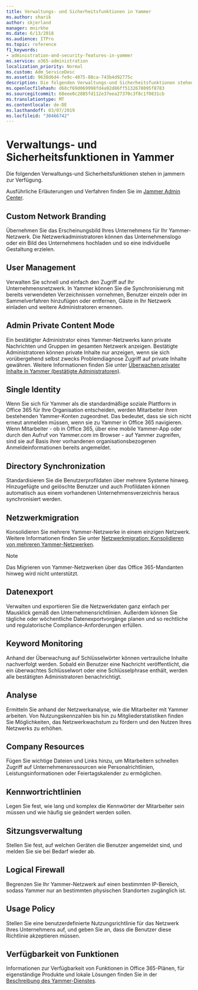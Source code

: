 ```yaml
---
title: Verwaltungs- und Sicherheitsfunktionen in Yammer
ms.author: sharik
author: skjerland
manager: mnirkhe
ms.date: 6/13/2018
ms.audience: ITPro
ms.topic: reference
f1_keywords:
- administration-and-security-features-in-yammer
ms.service: o365-administration
localization_priority: Normal
ms.custom: Adm_ServiceDesc
ms.assetid: 9638d6d4-fe9c-4075-88ca-743b4d92775c
description: Die folgenden Verwaltungs-und Sicherheitsfunktionen stehen in jammern zur Verfügung.
ms.openlocfilehash: d68cf69d069998fd4a92d86ff5132678095f8783
ms.sourcegitcommit: 68eee0c2885fd112e37eea27370c3f8c1f0831cb
ms.translationtype: MT
ms.contentlocale: de-DE
ms.lasthandoff: 03/07/2019
ms.locfileid: "30466742"
---
```

# <a name="administration-and-security-features-in-yammer"></a>Verwaltungs- und Sicherheitsfunktionen in Yammer

Die folgenden Verwaltungs-und Sicherheitsfunktionen stehen in jammern zur Verfügung.
  
Ausführliche Erläuterungen und Verfahren finden Sie im [Jammer Admin Center](https://go.microsoft.com/fwlink/?LinkId=869688).
  
## <a name="custom-network-branding"></a>Custom Network Branding
<a name="bkmk_CustomNetworkBranding"> </a>

Übernehmen Sie das Erscheinungsbild Ihres Unternehmens für Ihr Yammer-Netzwerk. Die Netzwerkadministratoren können das Unternehmenslogo oder ein Bild des Unternehmens hochladen und so eine individuelle Gestaltung erzielen.
  
## <a name="user-management"></a>User Management
<a name="bkmk_UserManagement"> </a>

Verwalten Sie schnell und einfach den Zugriff auf Ihr Unternehmensnetzwerk. In Yammer können Sie die Synchronisierung mit bereits verwendeten Verzeichnissen vornehmen, Benutzer einzeln oder im Sammelverfahren hinzufügen oder entfernen, Gäste in Ihr Netzwerk einladen und weitere Administratoren ernennen.
  
## <a name="admin-private-content-mode"></a>Admin Private Content Mode
<a name="bkmk_AdminPrivate"> </a>

Ein bestätigter Administrator eines Yammer-Netzwerks kann private Nachrichten und Gruppen im gesamten Netzwerk anzeigen. Bestätigte Administratoren können private Inhalte nur anzeigen, wenn sie sich vorübergehend selbst zwecks Problemdiagnose Zugriff auf private Inhalte gewähren. Weitere Informationen finden Sie unter [Überwachen privater Inhalte in Yammer (bestätigte Administratoren)](https://go.microsoft.com/fwlink/?LinkId=627479).
  
## <a name="single-identity"></a>Single Identity
<a name="bkmk_o365_user_mapping"> </a>

Wenn Sie sich für Yammer als die standardmäßige soziale Plattform in Office 365 für Ihre Organisation entscheiden, werden Mitarbeiter ihren bestehenden Yammer-Konten zugeordnet. Das bedeutet, dass sie sich nicht erneut anmelden müssen, wenn sie zu Yammer in Office 365 navigieren. Wenn Mitarbeiter - ob in Office 365, über eine mobile Yammer-App oder durch den Aufruf von Yammer.com im Browser - auf Yammer zugreifen, sind sie auf Basis ihrer vorhandenen organisationsbezogenen Anmeldeinformationen bereits angemeldet.
  
## <a name="directory-synchronization"></a>Directory Synchronization
<a name="bkmk_DirectorySynchronization"> </a>

Standardisieren Sie die Benutzerprofildaten über mehrere Systeme hinweg. Hinzugefügte und gelöschte Benutzer und auch Profildaten können automatisch aus einem vorhandenen Unternehmensverzeichnis heraus synchronisiert werden.
  
## <a name="network-migration"></a>Netzwerkmigration
<a name="bkmk_NetworkMigration"> </a>

Konsolidieren Sie mehrere Yammer-Netzwerke in einem einzigen Netzwerk. Weitere Informationen finden Sie unter [Netzwerkmigration: Konsolidieren von mehreren Yammer-Netzwerken](https://go.microsoft.com/fwlink/?LinkID=617488).
  
> [!NOTE]
> Das Migrieren von Yammer-Netzwerken über das Office 365-Mandanten hinweg wird nicht unterstützt. 
  
## <a name="data-export"></a>Datenexport
<a name="bkmk_DataExport"> </a>

Verwalten und exportieren Sie die Netzwerkdaten ganz einfach per Mausklick gemäß den Unternehmensrichtlinien. Außerdem können Sie tägliche oder wöchentliche Datenexportvorgänge planen und so rechtliche und regulatorische Compliance-Anforderungen erfüllen.
  
## <a name="keyword-monitoring"></a>Keyword Monitoring
<a name="bkmk_KeywordMonitoring"> </a>

Anhand der Überwachung auf Schlüsselwörter können vertrauliche Inhalte nachverfolgt werden. Sobald ein Benutzer eine Nachricht veröffentlicht, die ein überwachtes Schlüsselwort oder eine Schlüsselphrase enthält, werden alle bestätigten Administratoren benachrichtigt.
  
## <a name="analytics"></a>Analyse
<a name="bkmk_Analytics"> </a>

Ermitteln Sie anhand der Netzwerkanalyse, wie die Mitarbeiter mit Yammer arbeiten. Von Nutzungskennzahlen bis hin zu Mitgliederstatistiken finden Sie Möglichkeiten, das Netzwerkwachstum zu fördern und den Nutzen Ihres Netzwerks zu erhöhen.
  
## <a name="company-resources"></a>Company Resources
<a name="bkmk_CompanyResources"> </a>

Fügen Sie wichtige Dateien und Links hinzu, um Mitarbeitern schnellen Zugriff auf Unternehmensressourcen wie Personalrichtlinien, Leistungsinformationen oder Feiertagskalender zu ermöglichen.
  
## <a name="password-policies"></a>Kennwortrichtlinien
<a name="bkmk_PasswordPolicies"> </a>

Legen Sie fest, wie lang und komplex die Kennwörter der Mitarbeiter sein müssen und wie häufig sie geändert werden sollen.
  
## <a name="session-management"></a>Sitzungsverwaltung
<a name="bkmk_SessionManagement"> </a>

Stellen Sie fest, auf welchen Geräten die Benutzer angemeldet sind, und melden Sie sie bei Bedarf wieder ab.
  
## <a name="logical-firewall"></a>Logical Firewall
<a name="bkmk_LogicalFirewall"> </a>

Begrenzen Sie Ihr Yammer-Netzwerk auf einen bestimmten IP-Bereich, sodass Yammer nur an bestimmten physischen Standorten zugänglich ist.
  
## <a name="usage-policy"></a>Usage Policy
<a name="bkmk_UsagePolicy"> </a>

Stellen Sie eine benutzerdefinierte Nutzungsrichtlinie für das Netzwerk Ihres Unternehmens auf, und geben Sie an, dass die Benutzer diese Richtlinie akzeptieren müssen.
  
## <a name="feature-availability"></a>Verfügbarkeit von Funktionen
<a name="bkmk_UsagePolicy"> </a>

Informationen zur Verfügbarkeit von Funktionen in Office 365-Plänen, für eigenständige Produkte und lokale Lösungen finden Sie in der [Beschreibung des Yammer-Dienstes](yammer-service-description.md).
  

